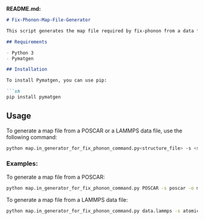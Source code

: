 **README.md:**

```markdown
# Fix-Phonon-Map-File-Generator

This script generates the map file required by fix-phonon from a data file or POSCAR using Pymatgen. It analyzes the structure file, identifies the primitive cell, and maps the supercell to its primitive components.

## Requirements

- Python 3
- Pymatgen

## Installation

To install Pymatgen, you can use pip:

```sh
pip install pymatgen
```

## Usage

To generate a map file from a POSCAR or a LAMMPS data file, use the following command:

```sh
python map.in_generator_for_fix_phonon_command.py<structure_file> -s <style> -o <output_file> -p <symprec> -a <angtol>
```

### Examples:

To generate a map file from a POSCAR:

```sh
python map.in_generator_for_fix_phonon_command.py POSCAR -s poscar -o map.in -p 0.01 -a 5
```

To generate a map file from a LAMMPS data file:

```sh
python map.in_generator_for_fix_phonon_command.py data.lammps -s atomic -o map.in -p 0.01 -a 5
```

